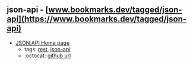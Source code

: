 json-api - [www.bookmarks.dev/tagged/json-api](https://www.bookmarks.dev/tagged/json-api) 
---
* [JSON:API Home page](https://jsonapi.org/)
    * tags: [rest](../tags/rest.md), [json-api](../tags/json-api.md)
    * :octocat: [github url](https://github.com/json-api/json-api)
